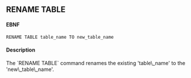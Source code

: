 RENAME TABLE
----------
#### EBNF

    RENAME TABLE table_name TO new_table_name

#### Description
<p>
The `RENAME TABLE` command renames the existing 'table\_name' to the 'new\_table\_name'.
